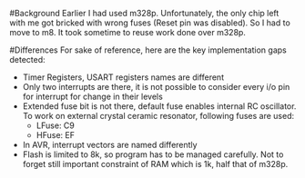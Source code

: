 #Background
Earlier I had used m328p. Unfortunately, the only chip left with me got bricked with wrong fuses (Reset pin was disabled). So I had to move to m8. It took sometime to reuse work done over m328p. 

#Differences
For sake of reference, here are the key implementation gaps detected:
* Timer Registers, USART registers names are different
* Only two interrupts are there, it is not possible to consider every i/o pin for interrupt for change in their levels
* Extended fuse bit is not there, default fuse enables internal RC oscillator. To work on external crystal ceramic resonator, following fuses are used:
    - LFuse: C9
    - HFuse: EF
* In AVR, interrupt vectors are named differently
* Flash is limited to 8k, so program has to be managed carefully. Not to forget still important constraint of RAM which is 1k, half that of m328p.